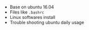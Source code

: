 - Base on ubuntu 16.04
- Files like `.bashrc`
- Linux softwares install
- Trouble shooting ubuntu daily usage
